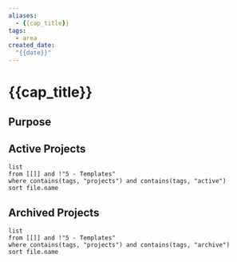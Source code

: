 ```yaml
---
aliases: 
  - {{cap_title}}
tags:
  - area
created_date:
  "{{date}}"
---
```

# {{cap_title}}
## Purpose

## Active Projects
```dataview
list
from [[]] and !"5 - Templates"
where contains(tags, "projects") and contains(tags, "active")
sort file.name
```

## Archived Projects
```dataview
list
from [[]] and !"5 - Templates"
where contains(tags, "projects") and contains(tags, "archive")
sort file.name
```
